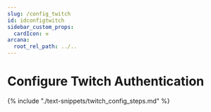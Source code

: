 ```yaml
---
slug: /config_twitch
id: idconfigtwitch
sidebar_custom_props:
  cardIcon: ⚒️
arcana:
  root_rel_path: ../..
---
```


# Configure Twitch Authentication

{% include "./text-snippets/twitch_config_steps.md" %}